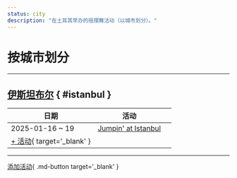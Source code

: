 ```yaml
---
status: city
description: "在土耳其举办的摇摆舞活动（以城市划分）。"
---
```


# 按城市划分

---

## <a id=istanbul></a>[伊斯坦布尔](#istanbul) { #istanbul }

| 日期 | 活动 | |
| --- | --- | --- |
| 2025-01-16 ~ 19 | [Jumpin' at Istanbul](jumpin-at-istanbul-2025.md) |  |
| [+ 活动](https://github.com/swingdance/events/issues/new?assignees=&labels=add+event&projects=&template=02-add_entity.yml&title=%5B2025%2Ftr%5D%20%3CName%3E&region=tr&province=Istanbul&city=Istanbul&org_id=&date_starts=2025-&date_ends=2025-){ target='_blank' }

---

[添加活动](https://github.com/swingdance/events/issues/new?assignees=&labels=add+event&projects=&template=02-add_entity.yml&title=%5Btr%5D%20%3CName%3E&region=tr&province=&city=&org_id=2025){ .md-button target='_blank' }
